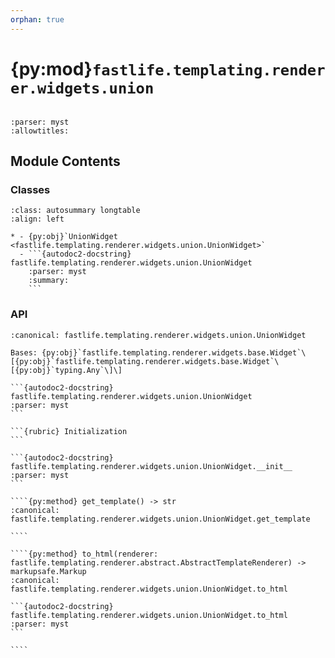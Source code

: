 ```yaml
---
orphan: true
---
```


# {py:mod}`fastlife.templating.renderer.widgets.union`

```{py:module} fastlife.templating.renderer.widgets.union
```

```{autodoc2-docstring} fastlife.templating.renderer.widgets.union
:parser: myst
:allowtitles:
```

## Module Contents

### Classes

````{list-table}
:class: autosummary longtable
:align: left

* - {py:obj}`UnionWidget <fastlife.templating.renderer.widgets.union.UnionWidget>`
  - ```{autodoc2-docstring} fastlife.templating.renderer.widgets.union.UnionWidget
    :parser: myst
    :summary:
    ```
````

### API

`````{py:class} UnionWidget(name: str, *, title: typing.Optional[str], hint: typing.Optional[str] = None, aria_label: typing.Optional[str] = None, value: typing.Optional[fastlife.templating.renderer.widgets.base.Widget[typing.Any]], error: str | None = None, children_types: typing.Sequence[typing.Type[pydantic.BaseModel]], removable: bool = False, token: str)
:canonical: fastlife.templating.renderer.widgets.union.UnionWidget

Bases: {py:obj}`fastlife.templating.renderer.widgets.base.Widget`\[{py:obj}`fastlife.templating.renderer.widgets.base.Widget`\[{py:obj}`typing.Any`\]\]

```{autodoc2-docstring} fastlife.templating.renderer.widgets.union.UnionWidget
:parser: myst
```

```{rubric} Initialization
```

```{autodoc2-docstring} fastlife.templating.renderer.widgets.union.UnionWidget.__init__
:parser: myst
```

````{py:method} get_template() -> str
:canonical: fastlife.templating.renderer.widgets.union.UnionWidget.get_template

````

````{py:method} to_html(renderer: fastlife.templating.renderer.abstract.AbstractTemplateRenderer) -> markupsafe.Markup
:canonical: fastlife.templating.renderer.widgets.union.UnionWidget.to_html

```{autodoc2-docstring} fastlife.templating.renderer.widgets.union.UnionWidget.to_html
:parser: myst
```

````

`````
